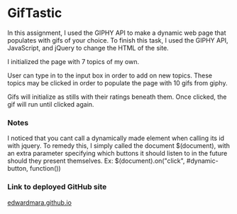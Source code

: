 # GifTastic
In this assignment, I used the GIPHY API to make a dynamic web page that populates with gifs of your choice. To finish this task, I used the GIPHY API, JavaScript, and jQuery to change the HTML of the site.

I initialized the page with 7 topics of my own.

User can type in to the input box in order to add on new topics.  These topics may be clicked in order to populate the page with 10 gifs from giphy.

Gifs will initialize as stills with their ratings beneath them.  Once clicked, the gif will run until clicked again.

<h3>Notes</h3>
I noticed that you cant call a dynamically made element when calling its id with jquery.  To remedy this, I simply called the document $(document), with an extra parameter specifying which buttons it should listen to in the future should they present themselves.  Ex: $(document).on("click", #dynamic-button, function())

<h3>Link to deployed GitHub site</h3>
<a href="https://edwardmara.github.io/GifTastic/">edwardmara.github.io</a>



